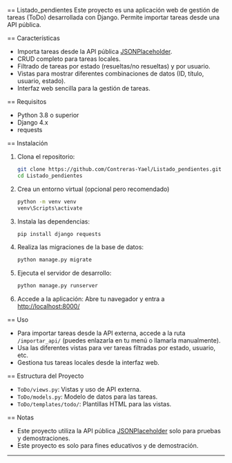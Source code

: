 == Listado_pendientes
Este proyecto es una aplicación web de gestión de tareas (ToDo) desarrollada con Django. Permite importar tareas desde una API pública.

== Características

- Importa tareas desde la API pública [JSONPlaceholder](https://jsonplaceholder.typicode.com/todos).
- CRUD completo para tareas locales.
- Filtrado de tareas por estado (resueltas/no resueltas) y por usuario.
- Vistas para mostrar diferentes combinaciones de datos (ID, título, usuario, estado).
- Interfaz web sencilla para la gestión de tareas.

== Requisitos

- Python 3.8 o superior
- Django 4.x
- requests

== Instalación

1. Clona el repositorio:
   ```bash
   git clone https://github.com/Contreras-Yael/Listado_pendientes.git
   cd Listado_pendientes
   ```

2. Crea un entorno virtual (opcional pero recomendado)
   ```bash
   python -m venv venv
   venv\Scripts\activate
   ```

3. Instala las dependencias:
   ```bash
   pip install django requests
   ```

4. Realiza las migraciones de la base de datos:
   ```bash
   python manage.py migrate
   ```

5. Ejecuta el servidor de desarrollo:
   ```bash
   python manage.py runserver
   ```

6. Accede a la aplicación:
   Abre tu navegador y entra a [http://localhost:8000/](http://localhost:8000/)

== Uso

- Para importar tareas desde la API externa, accede a la ruta `/importar_api/` (puedes enlazarla en tu menú o llamarla manualmente).
- Usa las diferentes vistas para ver tareas filtradas por estado, usuario, etc.
- Gestiona tus tareas locales desde la interfaz web.

== Estructura del Proyecto

- `ToDo/views.py`: Vistas y uso de API externa.
- `ToDo/models.py`: Modelo de datos para las tareas.
- `ToDo/templates/todo/`: Plantillas HTML para las vistas.

== Notas

- Este proyecto utiliza la API pública [JSONPlaceholder](https://jsonplaceholder.typicode.com/todos) solo para pruebas y demostraciones.
- Este proyecto es solo para fines educativos y de demostración.

---
